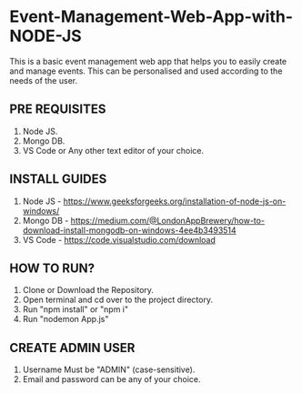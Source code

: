# Event-Management-Web-App-with-NODE-JS
This is a basic event management web app that helps you to easily create and manage events. This can be personalised and used according to the needs of the user.

## PRE REQUISITES
1. Node JS.
2. Mongo DB.
3. VS Code or Any other text editor of your choice.

## INSTALL GUIDES
1. Node JS - https://www.geeksforgeeks.org/installation-of-node-js-on-windows/
2. Mongo DB - https://medium.com/@LondonAppBrewery/how-to-download-install-mongodb-on-windows-4ee4b3493514
3. VS Code - https://code.visualstudio.com/download

## HOW TO RUN?
1. Clone or Download the Repository.
2. Open terminal and cd over to the project directory.
3. Run "npm install" or "npm i"
4. Run "nodemon App.js"

## CREATE ADMIN USER
1. Username Must be "ADMIN" (case-sensitive).
2. Email and password can be any of your choice.
